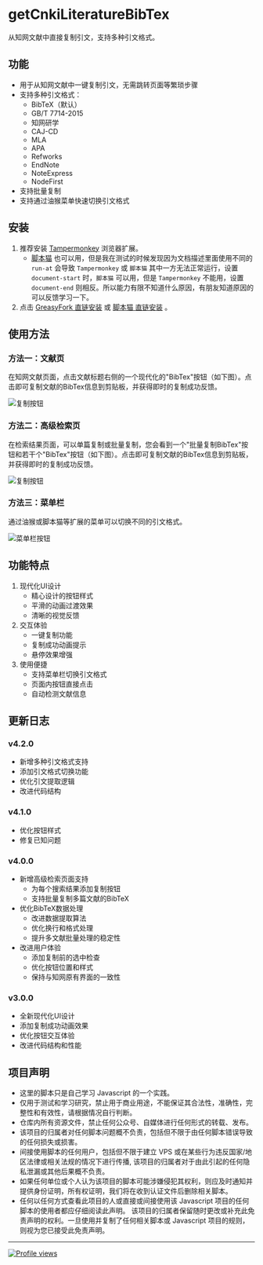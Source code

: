 <!--
 * @Author: BNDou
 * @Date: 2022-10-28 00:21:23
 * @LastEditTime: 2025-02-16 17:55:25
 * @FilePath: \getCnkiLiteratureBibTex\README.md
 * @Description:
-->

# getCnkiLiteratureBibTex

从知网文献中直接复制引文，支持多种引文格式。

## 功能

- 用于从知网文献中一键复制引文，无需跳转页面等繁琐步骤
- 支持多种引文格式：
  - BibTeX（默认）
  - GB/T 7714-2015
  - 知网研学
  - CAJ-CD
  - MLA
  - APA
  - Refworks
  - EndNote
  - NoteExpress
  - NodeFirst
- 支持批量复制
- 支持通过油猴菜单快速切换引文格式

## 安装

1. 推荐安装 [Tampermonkey](https://www.tampermonkey.net/) 浏览器扩展。
    -  [脚本猫](https://docs.scriptcat.org/) 也可以用，但是我在测试的时候发现因为文档描述里面使用不同的 `run-at` 会导致 `Tampermonkey` 或 `脚本猫` 其中一方无法正常运行，设置 `document-start` 时，`脚本猫` 可以用，但是 `Tampermonkey` 不能用，设置 `document-end` 则相反。所以能力有限不知道什么原因，有朋友知道原因的可以反馈学习一下。
2. 点击 [GreasyFork 直链安装](https://greasyfork.org/scripts/444428-知网-文献-bibtex提取/code/知网-文献-bibtex提取.user.js "前往安装") 或 [脚本猫 直链安装](https://scriptcat.org/zh-CN/script-show-page/2806 "前往安装") 。

## 使用方法

### 方法一：文献页
在知网文献页面，点击文献标题右侧的一个现代化的"BibTex"按钮（如下图）。点击即可复制文献的BibTex信息到剪贴板，并获得即时的复制成功反馈。

![复制按钮](https://cdn.bndou.eu.org/gh/BNDou/getCnkiLiteratureBibTex@main/img/CopyButton1.png "复制按钮")

### 方法二：高级检索页
在检索结果页面，可以单篇复制或批量复制，您会看到一个"批量复制BibTex"按钮和若干个"BibTex"按钮（如下图）。点击即可复制文献的BibTex信息到剪贴板，并获得即时的复制成功反馈。

![复制按钮](https://cdn.bndou.eu.org/gh/BNDou/getCnkiLiteratureBibTex@main/img/CopyButton2.png "复制按钮")

### 方法三：菜单栏
通过油猴或脚本猫等扩展的菜单可以切换不同的引文格式。

![菜单栏按钮](https://cdn.bndou.eu.org/gh/BNDou/getCnkiLiteratureBibTex@main/img/CitationType.png "菜单栏按钮")

## 功能特点

1. 现代化UI设计
   - 精心设计的按钮样式
   - 平滑的动画过渡效果
   - 清晰的视觉反馈
2. 交互体验
   - 一键复制功能
   - 复制成功动画提示
   - 悬停效果增强
3. 使用便捷
   - 支持菜单栏切换引文格式
   - 页面内按钮直接点击
   - 自动检测文献信息

## 更新日志

### v4.2.0
- 新增多种引文格式支持
- 添加引文格式切换功能
- 优化引文提取逻辑
- 改进代码结构

### v4.1.0
- 优化按钮样式
- 修复已知问题

### v4.0.0
- 新增高级检索页面支持
  - 为每个搜索结果添加复制按钮
  - 支持批量复制多篇文献的BibTeX
- 优化BibTeX数据处理
  - 改进数据提取算法
  - 优化换行和格式处理
  - 提升多文献批量处理的稳定性
- 改进用户体验
  - 添加复制前的选中检查
  - 优化按钮位置和样式
  - 保持与知网原有界面的一致性

### v3.0.0
- 全新现代化UI设计
- 添加复制成功动画效果
- 优化按钮交互体验
- 改进代码结构和性能

## 项目声明

- 这里的脚本只是自己学习 Javascript 的一个实践。
- 仅用于测试和学习研究，禁止用于商业用途，不能保证其合法性，准确性，完整性和有效性，请根据情况自行判断。
- 仓库内所有资源文件，禁止任何公众号、自媒体进行任何形式的转载、发布。
- 该项目的归属者对任何脚本问题概不负责，包括但不限于由任何脚本错误导致的任何损失或损害。
- 间接使用脚本的任何用户，包括但不限于建立 VPS 或在某些行为违反国家/地区法律或相关法规的情况下进行传播, 该项目的归属者对于由此引起的任何隐私泄漏或其他后果概不负责。
- 如果任何单位或个人认为该项目的脚本可能涉嫌侵犯其权利，则应及时通知并提供身份证明，所有权证明，我们将在收到认证文件后删除相关脚本。
- 任何以任何方式查看此项目的人或直接或间接使用该 Javascript 项目的任何脚本的使用者都应仔细阅读此声明。 该项目的归属者保留随时更改或补充此免责声明的权利。一旦使用并复制了任何相关脚本或 Javascript 项目的规则，则视为您已接受此免责声明。

---

[![Profile views](https://komarev.com/ghpvc/?username=BNDou&label=Profile+views "GitHub_BNDou")](https://github.com/BNDou)
